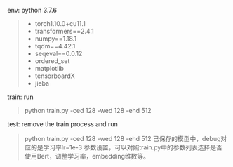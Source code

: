 env: python 3.7.6
> - torch1.10.0+cu11.1
> - transformers==2.4.1
> - numpy==1.18.1
> - tqdm==4.42.1
> - seqeval==0.0.12
> - ordered_set
> - matplotlib
> - tensorboardX
> - jieba

train: run
> python train.py -ced 128 -wed 128 -ehd 512

test: remove the train process and run
> python train.py -ced 128 -wed 128 -ehd 512
已保存的模型中，debug对应的是学习率lr=1e-3
参数设置，可以对照train.py中的参数列表选择是否使用Bert，调整学习率，embedding维数等。
